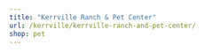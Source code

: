 ```yaml
---
title: "Kerrville Ranch & Pet Center"
url: /kerrville/kerrville-ranch-and-pet-center/
shop: pet
---
```

